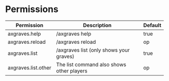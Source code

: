 # Permissions

| Permission          | Description                               | Default |
|---------------------|-------------------------------------------|---------|
| axgraves.help       | /axgraves help                            | true    |
| axgraves.reload     | /axgraves reload                          | op      |
| axgraves.list       | /axgraves list (only shows your graves)   | true    |
| axgraves.list.other | The list command also shows other players | op      |
